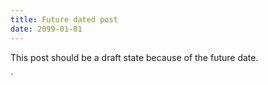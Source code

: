 ```yaml
---
title: Future dated post
date: 2099-01-01
---
```

This post should be a draft state because of the future date.

`
